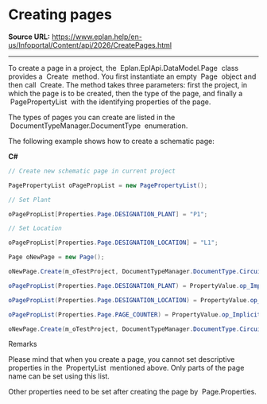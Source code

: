 # Creating pages

**Source URL:** https://www.eplan.help/en-us/Infoportal/Content/api/2026/CreatePages.html

---

To create a page in a project, the  Eplan.EplApi.DataModel.Page  class provides a  Create  method. You first instantiate an empty  Page  object and then call  Create. The method takes three parameters: first the project, in which the page is to be created, then the type of the page, and finally a  PagePropertyList  with the identifying properties of the page.

The types of pages you can create are listed in the  DocumentTypeManager.DocumentType  enumeration.

The following example shows how to create a schematic page:

**C#**
```csharp
// Create new schematic page in current project

PagePropertyList oPagePropList = new PagePropertyList();

// Set Plant

oPagePropList[Properties.Page.DESIGNATION_PLANT] = "P1";

// Set Location

oPagePropList[Properties.Page.DESIGNATION_LOCATION] = "L1";

Page oNewPage = new Page();

oNewPage.Create(m_oTestProject, DocumentTypeManager.DocumentType.Circuit, oPagePropList);

oPagePropList(Properties.Page.DESIGNATION_PLANT) = PropertyValue.op_Implicit("P1")

oPagePropList(Properties.Page.DESIGNATION_LOCATION) = PropertyValue.op_Implicit("L1")

oPagePropList(Properties.Page.PAGE_COUNTER) = PropertyValue.op_Implicit(4)

oNewPage.Create(m_oTestProject, DocumentTypeManager.DocumentType.Circuit, oPagePropList)
```

Remarks

Please mind that when you create a page, you cannot set descriptive properties in the  PropertyList  mentioned above. Only parts of the page name can be set using this list.

Other properties need to be set after creating the page by  Page.Properties.